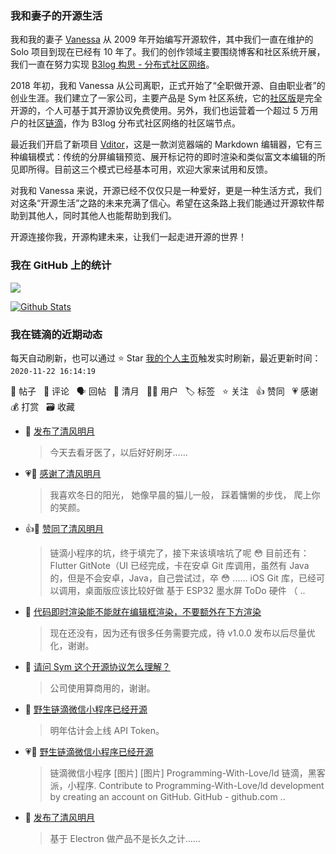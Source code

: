 ### 我和妻子的开源生活

我和我的妻子 [Vanessa](https://github.com/Vanessa219) 从 2009 年开始编写开源软件，其中我们一直在维护的 Solo 项目到现在已经有 10 年了。我们的创作领域主要围绕博客和社区系统开展，我们一直在努力实现 [B3log 构思 - 分布式社区网络](https://ld246.com/article/1546941897596)。

2018 年初，我和 Vanessa 从公司离职，正式开始了“全职做开源、自由职业者”的创业生涯。我们建立了一家公司，主要产品是 Sym 社区系统，它的[社区版](https://github.com/88250/symphony)是完全开源的，个人可基于其开源协议免费使用。另外，我们也运营着一个超过 5 万用户的社区[链滴](https://ld246.com)，作为 B3log 分布式社区网络的社区端节点。

最近我们开启了新项目 [Vditor](https://github.com/Vanessa219/vditor)，这是一款浏览器端的 Markdown 编辑器，它有三种编辑模式：传统的分屏编辑预览、展开标记符的即时渲染和类似富文本编辑的所见即所得。目前这三个模式已经基本可用，欢迎大家来试用和反馈。

对我和 Vanessa 来说，开源已经不仅仅只是一种爱好，更是一种生活方式，我们对这条“开源生活”之路的未来充满了信心。希望在这条路上我们能通过开源软件帮助到其他人，同时其他人也能帮助到我们。

开源连接你我，开源构建未来，让我们一起走进开源的世界！

### 我在 GitHub 上的统计

<a title="Hits" target="_blank" href="https://github.com/88250/88250"><img src="https://hits.b3log.org/88250/88250.svg"></a>

[![Github Stats](https://github-readme-stats.vercel.app/api?username=88250&show_icons=true)](https://github.com/88250)

<!--events start -->

### 我在链滴的近期动态

每天自动刷新，也可以通过 ⭐️ Star [我的个人主页](https://github.com/88250/88250)触发实时刷新，最近更新时间：`2020-11-22 16:14:19`

📝 帖子 &nbsp; 💬 评论 &nbsp; 🗣 回帖 &nbsp; 🌙 清月 &nbsp; 👨‍💻 用户 &nbsp; 🏷️ 标签 &nbsp; ⭐️ 关注 &nbsp; 👍 赞同 &nbsp; 💗 感谢 &nbsp; 💰 打赏 &nbsp; 🗃 收藏

* 🌙 [发布了清风明月](https://ld246.com/member/88250/breezemoons/1605958690285)

  > 今天去看牙医了，以后好好刷牙……
* 💗🌙 [感谢了清风明月](https://ld246.com/member/PeterChu/breezemoons/1605186201744)

  > 我喜欢冬日的阳光， 她像早晨的猫儿一般， 踩着慵懒的步伐， 爬上你的笑颜。
* 👍🌙 [赞同了清风明月](https://ld246.com/member/goldhan/breezemoons/1605749340585)

  > 链滴小程序的坑，终于填完了，接下来该填啥坑了呢 😳 目前还有： Flutter GitNote（UI 已经完成，卡在安卓 Git 库调用，虽然有 Java 的，但是不会安卓，Java，自己尝试过，卒 😳 ...... iOS Git 库，已经可以调用，桌面版应该比较好做 基于 ESP32 墨水屏 ToDo 硬件 （ ..
* 💬 [代码即时渲染能不能就在编辑框渲染，不要额外在下方渲染](https://ld246.com/article/1604549315471/comment/1605756017111#comments)

  > 现在还没有，因为还有很多任务需要完成，待 v1.0.0 发布以后尽量优化，谢谢。
* 💬 [请问 Sym 这个开源协议怎么理解？](https://ld246.com/article/1605688884355/comment/1605718821953#comments)

  > 公司使用算商用的，谢谢。
* 💬 [野生链滴微信小程序已经开源](https://ld246.com/article/1605677870423/comment/1605698272014#comments)

  > 明年估计会上线 API Token。
* 💗📝 [野生链滴微信小程序已经开源](https://ld246.com/article/1605677870423)

  > 链滴微信小程序 [图片] [图片] Programming-With-Love/ld 链滴，黑客派，小程序. Contribute to Programming-With-Love/ld development by creating an account on GitHub. GitHub - github.com  ..
* 🌙 [发布了清风明月](https://ld246.com/member/88250/breezemoons/1605633554661)

  > 基于 Electron 做产品不是长久之计……


<!--events end -->
